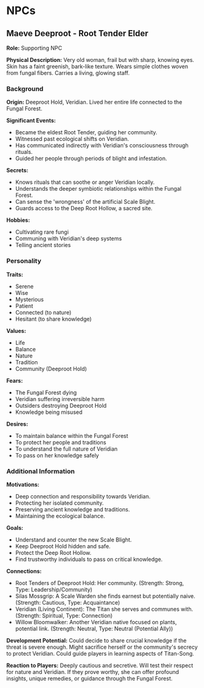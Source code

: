 # NPCs

## Maeve Deeproot - Root Tender Elder

**Role:** Supporting NPC

**Physical Description:** Very old woman, frail but with sharp, knowing eyes. Skin has a faint greenish, bark-like texture. Wears simple clothes woven from fungal fibers. Carries a living, glowing staff.

### Background

**Origin:** Deeproot Hold, Veridian. Lived her entire life connected to the Fungal Forest.

**Significant Events:**
- Became the eldest Root Tender, guiding her community.
- Witnessed past ecological shifts on Veridian.
- Has communicated indirectly with Veridian's consciousness through rituals.
- Guided her people through periods of blight and infestation.

**Secrets:**
- Knows rituals that can soothe or anger Veridian locally.
- Understands the deeper symbiotic relationships within the Fungal Forest.
- Can sense the 'wrongness' of the artificial Scale Blight.
- Guards access to the Deep Root Hollow, a sacred site.

**Hobbies:**
- Cultivating rare fungi
- Communing with Veridian's deep systems
- Telling ancient stories

### Personality

**Traits:**
- Serene
- Wise
- Mysterious
- Patient
- Connected (to nature)
- Hesitant (to share knowledge)

**Values:**
- Life
- Balance
- Nature
- Tradition
- Community (Deeproot Hold)

**Fears:**
- The Fungal Forest dying
- Veridian suffering irreversible harm
- Outsiders destroying Deeproot Hold
- Knowledge being misused

**Desires:**
- To maintain balance within the Fungal Forest
- To protect her people and traditions
- To understand the full nature of Veridian
- To pass on her knowledge safely

### Additional Information

**Motivations:**
- Deep connection and responsibility towards Veridian.
- Protecting her isolated community.
- Preserving ancient knowledge and traditions.
- Maintaining the ecological balance.

**Goals:**
- Understand and counter the new Scale Blight.
- Keep Deeproot Hold hidden and safe.
- Protect the Deep Root Hollow.
- Find trustworthy individuals to pass on critical knowledge.

**Connections:**
- Root Tenders of Deeproot Hold: Her community. (Strength: Strong, Type: Leadership/Community)
- Silas Mossgrip: A Scale Warden she finds earnest but potentially naive. (Strength: Cautious, Type: Acquaintance)
- Veridian (Living Continent): The Titan she serves and communes with. (Strength: Spiritual, Type: Connection)
- Willow Bloomwalker: Another Veridian native focused on plants, potential link. (Strength: Neutral, Type: Neutral (Potential Ally))

**Development Potential:** Could decide to share crucial knowledge if the threat is severe enough. Might sacrifice herself or the community's secrecy to protect Veridian. Could guide players in learning aspects of Titan-Song.

**Reaction to Players:** Deeply cautious and secretive. Will test their respect for nature and Veridian. If they prove worthy, she can offer profound insights, unique remedies, or guidance through the Fungal Forest.